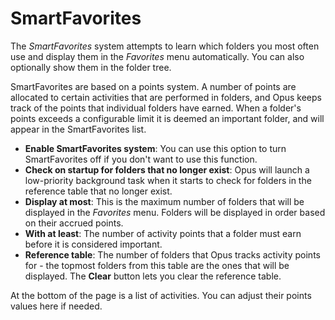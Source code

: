# SmartFavorites

The *SmartFavorites* system attempts to learn which folders you most often use and display them in the *Favorites* menu automatically. You can also optionally show them in the folder tree.

SmartFavorites are based on a points system. A number of points are allocated to certain activities that are performed in folders, and Opus keeps track of the points that individual folders have earned. When a folder's points exceeds a configurable limit it is deemed an important folder, and will appear in the SmartFavorites list.

- **Enable SmartFavorites system**: You can use this option to turn SmartFavorites off if you don't want to use this function.
- **Check on startup for folders that no longer exist**: Opus will launch a low-priority background task when it starts to check for folders in the reference table that no longer exist.
- **Display at most**: This is the maximum number of folders that will be displayed in the *Favorites* menu. Folders will be displayed in order based on their accrued points.
- **With at least**: The number of activity points that a folder must earn before it is considered important.
- **Reference table**: The number of folders that Opus tracks activity points for - the topmost folders from this table are the ones that will be displayed. The **Clear** button lets you clear the reference table.

At the bottom of the page is a list of activities. You can adjust their points values here if needed.
